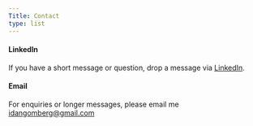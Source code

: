 ```yaml
---
Title: Contact
type: list
---
```



#### LinkedIn
If you have a short message or question, drop a message via [LinkedIn](https://www.linkedin.com/in/idan-gomberg-481741137/).


#### Email
For enquiries or longer messages, please email me idangomberg@gmail.com



